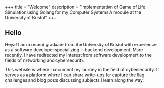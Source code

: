 +++
title = "Welcome"
description = "Implementation of Game of Life Simulation using Golang for my Computer Systems A module at the University of Bristol"
+++

##  Hello

Heya!
I am a recent graduate from the University of Bristol with experience as a software developer specializing in backend development. More recently, I have redirected my interest from software development to the fields of networking and cybersecurity.   


This website is where I document my journey in the field of cybersecurity. It serves as a platform where I can share write-ups for capture the flag challenges and blog posts discussing subjects I learn along the way.